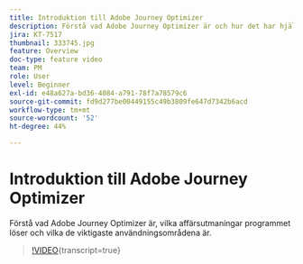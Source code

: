 ```yaml
---
title: Introduktion till Adobe Journey Optimizer
description: Förstå vad Adobe Journey Optimizer är och hur det har hjälpt varumärken i olika branscher att öka avkastningen och övervinna viktiga marknadsföringsutmaningar.
jira: KT-7517
thumbnail: 333745.jpg
feature: Overview
doc-type: feature video
team: PM
role: User
level: Beginner
exl-id: e48a627a-bd36-4084-a791-78f7a78579c6
source-git-commit: fd9d277be00449155c49b3809fe647d7342b6acd
workflow-type: tm+mt
source-wordcount: '52'
ht-degree: 44%

---
```


# Introduktion till Adobe Journey Optimizer

Förstå vad Adobe Journey Optimizer är, vilka affärsutmaningar programmet löser och vilka de viktigaste användningsområdena är.

>[!VIDEO](https://video.tv.adobe.com/v/333745?quality=12&learn=on){transcript=true}

  <br>
